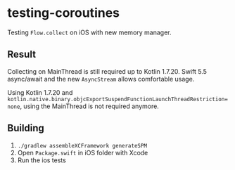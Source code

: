 # testing-coroutines

Testing `Flow.collect` on iOS with new memory manager.

## Result

Collecting on MainThread is still required up to Kotlin 1.7.20. Swift 5.5 async/await and the new `AsyncStream` allows comfortable usage.

Using Kotlin 1.7.20 and `kotlin.native.binary.objcExportSuspendFunctionLaunchThreadRestriction=none`, using the MainThread is not required anymore.

## Building

1. `./gradlew assembleXCFramework generateSPM`
2. Open `Package.swift` in iOS folder with Xcode
3. Run the ios tests
